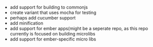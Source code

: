 - add support for building to commonjs
- create variant that uses mocha for testing
- perhaps add cucumber support
- add minification
- add support for ember apps(might be a seperate repo, as this repo currently is focused on building microlibs
- add support for ember-specific micro libs